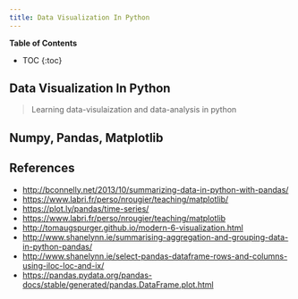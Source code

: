 ```yaml
---
title: Data Visualization In Python
---
```


**Table of Contents**
* TOC
{:toc}


## Data Visualization In Python
>Learning data-visulaization and data-analysis in python

## Numpy, Pandas, Matplotlib


## References
* http://bconnelly.net/2013/10/summarizing-data-in-python-with-pandas/
* https://www.labri.fr/perso/nrougier/teaching/matplotlib/
* https://plot.ly/pandas/time-series/
* https://www.labri.fr/perso/nrougier/teaching/matplotlib
* http://tomaugspurger.github.io/modern-6-visualization.html
* http://www.shanelynn.ie/summarising-aggregation-and-grouping-data-in-python-pandas/
* http://www.shanelynn.ie/select-pandas-dataframe-rows-and-columns-using-iloc-loc-and-ix/
* https://pandas.pydata.org/pandas-docs/stable/generated/pandas.DataFrame.plot.html
